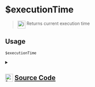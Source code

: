 # $executionTime
> <img align="top" src="https://upload.wikimedia.org/wikipedia/commons/thumb/e/e4/Infobox_info_icon.svg/160px-Infobox_info_icon.svg.png?20150409153300" alt="image" width="25" height="auto"> Returns current execution time
## Usage
```
$executionTime
```
<details>
<summary>
    
## <img align="top" src="https://cdn4.iconfinder.com/data/icons/iconsimple-logotypes/512/github-512.png" alt="image" width="25" height="auto">  [Source Code](https://github.com/tryforge/ForgeScript-V2/blob/main/src/native/executionTime.ts)
    
</summary>
    
```ts
import { NativeFunction, Return } from "../structures"

export default new NativeFunction({
    name: "$executionTime",
    version: "1.0.3",
    description: "Returns current execution time",
    unwrap: false,
    execute(ctx) {
        return Return.success(Date.now() - ctx.executionTimestamp)
    },
})

```
    
</details>